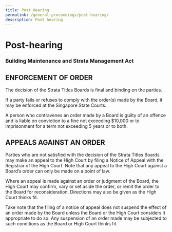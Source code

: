 ```yaml
---
title: Post Hearing
permalink: /general-proceedings/post-hearing/
description: Post hearing
---
```

Post-hearing
============

### Building Maintenance and Strata Management Act

  

ENFORCEMENT OF ORDER
--------------------

The decision of the Strata Titles Boards is final and binding on the parties.

If a party fails or refuses to comply with the order(s) made by the Board, it may be enforced at the Singapore State Courts.

A person who contravenes an order made by a Board is guilty of an offence and is liable on conviction to a fine not exceeding $10,000 or to imprisonment for a term not exceeding 5 years or to both.

APPEALS AGAINST AN ORDER
------------------------

Parties who are not satisfied with the decision of the Strata Titles Boards may make an appeal to the High Court by filing a Notice of Appeal with the Registrar of the High Court. Note that any appeal to the High Court against a Board’s order can only be made on a point of law.

Where an appeal is made against an order or judgment of the Board, the High Court may confirm, vary or set aside the order, or remit the order to the Board for reconsideration. Directions may also be given as the High Court thinks fit.

Take note that the filing of a notice of appeal does not suspend the effect of an order made by the Board unless the Board or the High Court considers it appropriate to do so. Any suspension of an order made may be subjected to such conditions as the Board or High Court thinks fit.